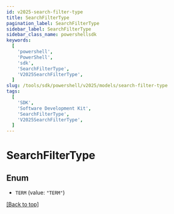 ```yaml
---
id: v2025-search-filter-type
title: SearchFilterType
pagination_label: SearchFilterType
sidebar_label: SearchFilterType
sidebar_class_name: powershellsdk
keywords:
  [
    'powershell',
    'PowerShell',
    'sdk',
    'SearchFilterType',
    'V2025SearchFilterType',
  ]
slug: /tools/sdk/powershell/v2025/models/search-filter-type
tags:
  [
    'SDK',
    'Software Development Kit',
    'SearchFilterType',
    'V2025SearchFilterType',
  ]
---
```


# SearchFilterType

## Enum

- `TERM` (value: `"TERM"`)

[[Back to top]](#)
